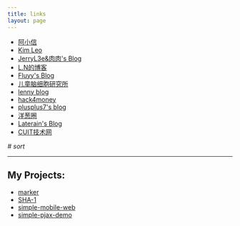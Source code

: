 ```yaml
---
title: links
layout: page
---
```


* <a href="http://ashin.sinaapp.com" target="_blank">阿小信</a>
* <a href="http://kimleo.lofter.com/" target="_blank">Kim Leo</a>
* <a href="http://www.jerryl3e.com/" target="_blank">JerryL3e&amp;肉肉's Blog</a>
* <a href="http://lanu.sinaapp.com" target="_blank">L.N的博客</a>
* <a href="http://fluyy.net/" target="_blank">Fluyy's Blog</a>
* <a href="http://happytreebb.lofter.com/" target="_blank">儿童脑细胞研究所</a>
* <a href="http://lenny.sinaapp.com/" target="_blank">lenny blog</a>
* <a href="http://hack4money.org/" target="_blank">hack4money</a>
* <a href="http://plusplus7.com/" target="_blank">plusplus7's blog</a>
* <a href="http://ycong.org/" target="_blank">洋葱圈</a>
* <a href="http://laterain.sinaapp.com/" target="_blank">Laterain's Blog</a>
* <a href="http://tech.cuit.edu.cn/old_tech/" target="_blank">CUIT技术网</a>

*# sort*

---

## My Projects:

* [marker](https://github.com/linkgod/marker)
* [SHA-1](https://github.com/linkgod/SHA-1)
* [simple-mobile-web](https://github.com/linkgod/simple-mobile-web)
* [simple-pjax-demo](https://github.com/linkgod/simple-pjax-demo)
